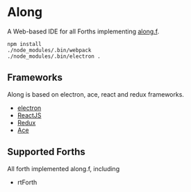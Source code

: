 # Along #
A Web-based IDE for all Forths implementing [along.f](doc/along.f.md).

    npm install
    ./node_modules/.bin/webpack
    ./node_modules/.bin/electron .

## Frameworks

Along is based on electron, ace, react and redux frameworks.

* [electron](https://github.com/atom/electron)
* [ReactJS](https://facebook.github.io/react/)
* [Redux](http://redux.js.org)
* [Ace](https://ace.c9.io)

## Supported Forths

All forth implemented along.f, including

* rtForth

